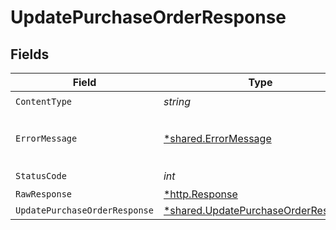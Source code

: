# UpdatePurchaseOrderResponse


## Fields

| Field                                                                                     | Type                                                                                      | Required                                                                                  | Description                                                                               |
| ----------------------------------------------------------------------------------------- | ----------------------------------------------------------------------------------------- | ----------------------------------------------------------------------------------------- | ----------------------------------------------------------------------------------------- |
| `ContentType`                                                                             | *string*                                                                                  | :heavy_check_mark:                                                                        | N/A                                                                                       |
| `ErrorMessage`                                                                            | [*shared.ErrorMessage](../../models/shared/errormessage.md)                               | :heavy_minus_sign:                                                                        | The request made is not valid.                                                            |
| `StatusCode`                                                                              | *int*                                                                                     | :heavy_check_mark:                                                                        | N/A                                                                                       |
| `RawResponse`                                                                             | [*http.Response](https://pkg.go.dev/net/http#Response)                                    | :heavy_minus_sign:                                                                        | N/A                                                                                       |
| `UpdatePurchaseOrderResponse`                                                             | [*shared.UpdatePurchaseOrderResponse](../../models/shared/updatepurchaseorderresponse.md) | :heavy_minus_sign:                                                                        | Success                                                                                   |